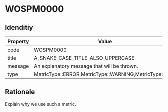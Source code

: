 # WOSPM0000

## Idenditiy

| Property        | Value           |
| ------------- |-------------|
| code      | WOSPM0000 |
| title      | A_SNAKE_CASE_TITLE_ALSO_UPPERCASE      |
| message | An explenatory message that will be thrown.     |
| type | MetricType::ERROR,MetricType::WARNING,MetricType::INFO      |

## Rationale

Explain why we use such a metric.
